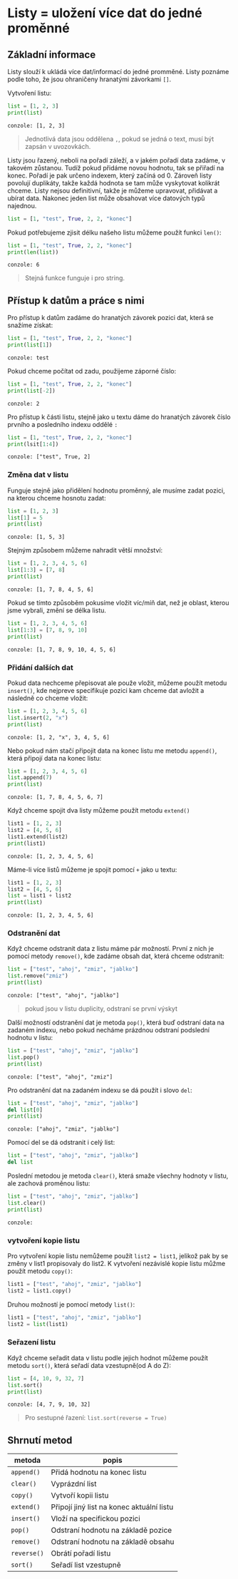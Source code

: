 # Listy = uložení více dat do jedné proměnné

## Základní informace

Listy slouží k ukládá více dat/informací do jedné promměné.
Listy poznáme podle toho, že jsou ohraničeny hranatými závorkami `[]`.

Vytvoření listu:
```python
list = [1, 2, 3]
print(list)
```
```
conzole: [1, 2, 3]
```
> Jednotlivá data jsou oddělena `,`, pokud se jedná o text, musí být zapsán v uvozovkách.

Listy jsou řazený, neboli na pořadí záleží, a v jakém pořadí data zadáme, v takovém zůstanou.
Tudíž pokud přidáme novou hodnotu, tak se přiřadí na konec. Pořadí je pak určeno indexem, který začíná od 0.
Zároveň listy povolují duplikáty, takže každá hodnota se tam může vyskytovat kolikrát chceme.
Listy nejsou definitivní, takže je můžeme upravovat, přidávat a ubírat data.
Nakonec jeden list může obsahovat více datových typů najednou.

```python
list = [1, "test", True, 2, 2, "konec"]
```

Pokud potřebujeme zjisit délku našeho listu můžeme použít funkci `len()`:

```python
list = [1, "test", True, 2, 2, "konec"]
print(len(list))
```
```
conzole: 6
```

> Stejná funkce funguje i pro string.

## Přístup k datům a práce s nimi

Pro přístup k datům zadáme do hranatých závorek pozici dat, která se snažíme získat:

```python
list = [1, "test", True, 2, 2, "konec"]
print(list[1])
```
```
conzole: test
```

Pokud chceme počítat od zadu, použijeme záporné číslo:

```python
list = [1, "test", True, 2, 2, "konec"]
print(list[-2])
```
```
conzole: 2
```

Pro přístup k části listu, stejně jako u textu dáme do hranatých závorek číslo prvního a posledního indexu oddělé `:`

```python
list = [1, "test", True, 2, 2, "konec"]
print(lsit[1:4])
```
```
conzole: ["test", True, 2]
```

### Změna dat v listu

Funguje stejně jako přidělení hodnotu proměnný, ale musíme zadat pozici, na kterou chceme hosnotu zadat:

```python
list = [1, 2, 3]
list[1] = 5
print(list)
```
```
conzole: [1, 5, 3]
```

Stejným způsobem můžeme nahradit větší množství:

```python
list = [1, 2, 3, 4, 5, 6]
list[1:3] = [7, 8]
print(list)
```
```
conzole: [1, 7, 8, 4, 5, 6]
```

Pokud se tímto způsoběm pokusíme vložit víc/míň dat, než je oblast, kterou jsme vybrali, změní se délka listu.

```python
list = [1, 2, 3, 4, 5, 6]
list[1:3] = [7, 8, 9, 10]
print(list)
```
```
conzole: [1, 7, 8, 9, 10, 4, 5, 6]
```

### Přidání dalších dat

Pokud data nechceme přepisovat ale použe vložit, můžeme použít metodu `insert()`, kde nejpreve specifikuje pozici kam chceme dat avložit a následně co chceme vložit:

```python
list = [1, 2, 3, 4, 5, 6]
list.insert(2, "x")
print(list)
```
```
conzole: [1, 2, "x", 3, 4, 5, 6]
```

Nebo pokud nám stačí připojit data na konec listu me metodu `append()`, která připojí data na konec listu:

```python
list = [1, 2, 3, 4, 5, 6]
list.append(7)
print(list)
```
```
conzole: [1, 7, 8, 4, 5, 6, 7]
```

Když chceme spojit dva listy můžeme použít metodu `extend()`

```python
list1 = [1, 2, 3]
list2 = [4, 5, 6]
list1.extend(list2)
print(list1)
```
```
conzole: [1, 2, 3, 4, 5, 6]
```

Máme-li více listů můžeme je spojit pomocí `+` jako u textu:

```python
list1 = [1, 2, 3]
list2 = [4, 5, 6]
list = list1 + list2
print(list)
```
```
conzole: [1, 2, 3, 4, 5, 6]
```

### Odstranění dat

Když chceme odstranit data z listu máme pár možností. První z nich je pomocí metody `remove()`, kde zadáme obsah dat, která chceme odstranit:
```python
list = ["test", "ahoj", "zmiz", "jablko"]
list.remove("zmiz")
print(list)
```
```
conzole: ["test", "ahoj", "jablko"]
```
> pokud jsou v listu duplicity, odstraní se první výskyt

Další možností odstranění dat je metoda `pop()`, která buď odstraní data na zadaném indexu, nebo pokud necháme prázdnou odstraní podslední hodnotu v listu:

```python
list = ["test", "ahoj", "zmiz", "jablko"]
list.pop()
print(list)
```
```
conzole: ["test", "ahoj", "zmiz"]
```

Pro odstranění dat na zadaném indexu se dá použít i slovo `del`:

```python
list = ["test", "ahoj", "zmiz", "jablko"]
del list[0]
print(list)
```
```
conzole: ["ahoj", "zmiz", "jablko"]
```

Pomocí del se dá odstranit i celý list:

```python
list = ["test", "ahoj", "zmiz", "jablko"]
del list
```

Poslední metodou je metoda `clear()`, která smaže všechny hodnoty v listu, ale zachová proměnou listu:

```python
list = ["test", "ahoj", "zmiz", "jablko"]
list.clear()
print(list)
```
```
conzole:
```

### vytvoření kopie listu

Pro vytvoření kopie listu nemůžeme použít `list2 = list1`, jelikož pak by se změny v list1 propisovaly do list2.
K vytvoření nezávislé kopie listu můžme použít metodu `copy()`:

```python
list1 = ["test", "ahoj", "zmiz", "jablko"]
list2 = list1.copy()
```

Druhou možností je pomocí metody `list()`:

```python
list1 = ["test", "ahoj", "zmiz", "jablko"]
list2 = list(list1)
```

### Seřazení listu

Když chceme seřadit data v listu podle jejich hodnot můžeme použít metodu `sort()`, která seřadí data vzestupně(od A do Z):

```python
list = [4, 10, 9, 32, 7]
list.sort()
print(list)
```
```
conzole: [4, 7, 9, 10, 32]
```
> Pro sestupné řazení: `list.sort(reverse = True)`

## Shrnutí metod

|metoda|popis|
|---|---|
|`append()`|Přidá hodnotu na konec listu|
|`clear()`|Vyprázdní list|
|`copy()`|Vytvoří kopii listu|
|`extend()`|Připojí jiný list na konec aktuální listu|
|`insert()`|Vloží na specifickou pozici|
|`pop()`|Odstraní hodnotu na základě pozice|
|`remove()`|Odstraní hodnotu na základě obsahu|
|`reverse()`|Obrátí pořadí listu|
|`sort()`|Seřadí list vzestupně|


